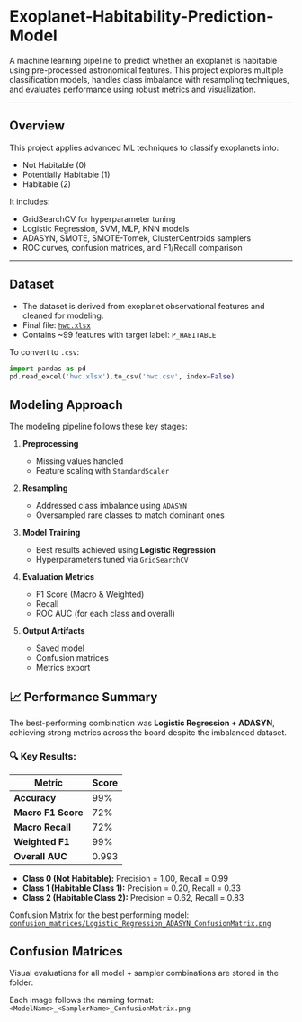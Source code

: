 # Exoplanet-Habitability-Prediction-Model

A machine learning pipeline to predict whether an exoplanet is habitable using pre-processed astronomical features. This project explores multiple classification models, handles class imbalance with resampling techniques, and evaluates performance using robust metrics and visualization.

---

## Overview

This project applies advanced ML techniques to classify exoplanets into:
- Not Habitable (0)
- Potentially Habitable (1)
- Habitable (2)

It includes:
- GridSearchCV for hyperparameter tuning  
- Logistic Regression, SVM, MLP, KNN models  
- ADASYN, SMOTE, SMOTE-Tomek, ClusterCentroids samplers  
- ROC curves, confusion matrices, and F1/Recall comparison

---

## Dataset

- The dataset is derived from exoplanet observational features and cleaned for modeling.
- Final file: [`hwc.xlsx`](Dataset/hwc.xlsx)
- Contains ~99 features with target label: `P_HABITABLE`

To convert to `.csv`:
```python
import pandas as pd
pd.read_excel('hwc.xlsx').to_csv('hwc.csv', index=False)
```

## Modeling Approach

The modeling pipeline follows these key stages:

1. **Preprocessing**  
   - Missing values handled
   - Feature scaling with `StandardScaler`

2. **Resampling**  
   - Addressed class imbalance using `ADASYN`
   - Oversampled rare classes to match dominant ones

3. **Model Training**  
   - Best results achieved using **Logistic Regression**
   - Hyperparameters tuned via `GridSearchCV`

4. **Evaluation Metrics**  
   - F1 Score (Macro & Weighted)
   - Recall
   - ROC AUC (for each class and overall)

5. **Output Artifacts**  
   - Saved model
   - Confusion matrices
   - Metrics export

## 📈 Performance Summary

The best-performing combination was **Logistic Regression + ADASYN**, achieving strong metrics across the board despite the imbalanced dataset.

### 🔍 Key Results:

| Metric            | Score     |
|-------------------|-----------|
| **Accuracy**      | 99%       |
| **Macro F1 Score**| 72%       |
| **Macro Recall**  | 72%       |
| **Weighted F1**   | 99%       |
| **Overall AUC**   | 0.993     |

- **Class 0 (Not Habitable):** Precision = 1.00, Recall = 0.99  
- **Class 1 (Habitable Class 1):** Precision = 0.20, Recall = 0.33  
- **Class 2 (Habitable Class 2):** Precision = 0.62, Recall = 0.83

Confusion Matrix for the best performing model:  
[`confusion_matrices/Logistic_Regression_ADASYN_ConfusionMatrix.png`](Confusion_Matrices/Logistic_Regression_ADASYN_ConfusionMatrix.png)


## Confusion Matrices

Visual evaluations for all model + sampler combinations are stored in the folder:

Each image follows the naming format:  
`<ModelName>_<SamplerName>_ConfusionMatrix.png`
